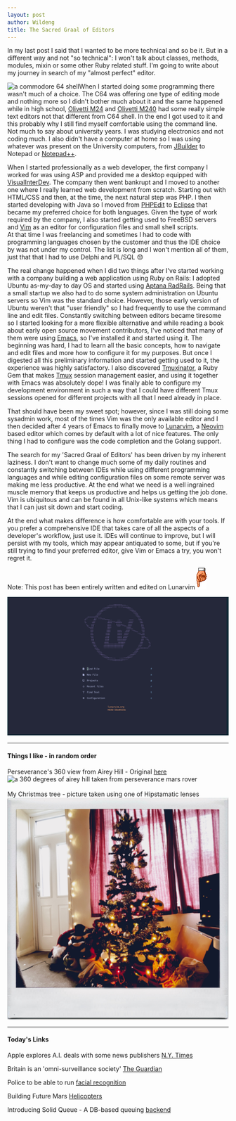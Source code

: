 ```yaml
---
layout: post
author: Wildeng
title: The Sacred Graal of Editors  
---
```


In my last post I said that I wanted to be more technical and so be it. But in a different way and not "so technical": I won't talk about classes, methods, modules, mixin or some other Ruby related stuff. I'm going to write about my journey in search of my "almost perfect" editor.

<img align="left" src="https://twobithistory.org/images/c64_startup.png" class="post-image align-post-image" alt="a commodore 64 shell" />  When I started doing some programming there wasn't much of a choice. The C64 was offering one type of editing mode and nothing more so I didn't bother much about it and the
same happened while in high school, [Olivetti M24](https://en.wikipedia.org/wiki/Olivetti_M24) and [Olivetti M240](https://classic.technology/wp-content/uploads/2021/10/olivettim240german.pdf) had some really simple text editors not that different from C64 shell. In the end I got used to it and this probably why
I still find myself comfortable using the command line.
Not much to say about university years. I was studying electronics and not coding much. I also didn't have a computer at home so I was using whatever was present on the University computers, from [JBuilder](https://en.wikipedia.org/wiki/JBuilder) to Notepad or [Notepad++](https://en.wikipedia.org/wiki/Notepad%2B%2B).

When I started professionally as a web developer, the first company I worked for was using ASP and provided me a desktop equipped with [VisualInterDev](https://en.wikipedia.org/wiki/Visual_InterDev). The company then went bankrupt and I moved to another one where I really learned web development from scratch. Starting out with HTML/CSS and then, at the time, the next natural step was PHP. I then started developing with Java so I moved from [PHPEdit](https://en.wikipedia.org/wiki/PHPEdit) to [Eclipse](https://www.eclipse.org/downloads/) that became my preferred choice for both languages. Given the type of work required by the company, I also started getting used to FreeBSD servers and [Vim](https://www.vim.org) as an editor for configuration files and small shell scripts.  
At that time I was freelancing and sometimes I had to code with programming languages chosen by the customer and thus the IDE choice by was not under my control. The list is long and I won't mention all of them, just that that I had to use Delphi and PL/SQL :sweat: 

The real change happened when I did two things after I've started working with a company building a web application using Ruby on Rails: I adopted Ubuntu as-my-day to day OS and started using [Aptana RadRails](https://github.com/aptana/studio3). Being that a small startup we also had to do some system administration on Ubuntu servers so Vim was the standard choice. However, those early version of Ubuntu weren't that "user friendly" so I had frequently to use the command line and edit files. Constantly switching between editors became tiresome so I started looking for a more flexible alternative and while reading a book about early open source movement contributors, I've noticed that many of them were using [Emacs](https://en.wikipedia.org/wiki/Emacs), so I've installed it and started using it.
The beginning was hard, I had to learn all the basic concepts, how to navigate and edit files and more how to configure it for my purposes. But once I digested all this preliminary information and started getting used to it, the experience was highly satisfactory. I also discovered [Tmuxinator](https://github.com/tmuxinator/tmuxinator), a Ruby Gem that makes [Tmux](https://en.wikipedia.org/wiki/Tmux) session management easier, and using it together with Emacs was absolutely dope! I was finally able to configure my development environment in such a way that I could have different Tmux sessions opened for different projects with all that I need already in place.

That should have been my sweet spot; however, since I was still doing some sysadmin work, most of the times Vim was the only available editor and I then decided after 4 years of Emacs to finally move to [Lunarvim](https://www.lunarvim.org), a [Neovim](https://neovim.io) based editor which comes by default with a lot of nice features. The only thing I had to configure was the code completion and the Golang support.

The search for my 'Sacred Graal of Editors' has been driven by my inherent laziness. I don't want to change much some of my daily routines and constantly switching between IDEs while using different programming languages and while editing configuration files on some remote server was making me less productive. At the end what we need is a well ingrained muscle memory that keeps us productive and helps us getting the job done. Vim is ubiquitous and can be found in all Unix-like systems which means that I can just sit down and start coding.

At the end what makes difference is how comfortable are with your tools. If you prefer a comprehensive IDE that takes care of all the aspects of a developer's workflow, just use it. IDEs will continue to improve, but I will persist with my tools, which may appear antiquated to some, but if you're still trying to find your preferred editor, give Vim or Emacs a try, you won't regret it.

Note: This post has been entirely written and edited on Lunarvim <img src="/images/downhand.gif" alt="a gif of a hand pointing down" />

<img src="/images/lunarvim.png" class="post-image" alt="lunarvim welcome screen" />

---

#### Things I like - in random order ####

Perseverance's 360 view from Airey Hill - Original [here](https://mars.nasa.gov/resources/27844/perseverances-360-degree-view-from-airey-hill/?utm_source=iContact&utm_medium=email&utm_campaign=nasas-mars-public-engagement-team&utm_content=20231220-MarsNewsletter-A)
<br/>
<img src="/images/perseverance-airey-hill.jpg" alt="a 360 degrees of airey hill taken from perseverance mars rover" class="post-image"/>
<br/>
<br/>
My Christmas tree - picture taken using one of Hipstamatic lenses 
<br/>
<img src="/images/christmas-tree.jpeg" alt="the christmas tree in my living room with a instant camera filter" class="post-image"/>
<br/>

---

#### Today's Links ####

Apple explores A.I. deals with some news publishers [N.Y. Times](https://www.nytimes.com/2023/12/22/technology/apple-ai-news-publishers.html)

Britain is an 'omni-surveillance society' [The Guardian](https://www.theguardian.com/uk-news/2023/oct/29/britain-omni-surveillance-society-watchdog-warns?utm_term=658531d6070054b93415af41a0313739&utm_campaign=FirstEdition&utm_source=esp&utm_medium=Email&CMP=firstedition_email)

Police to be able to run [facial recognition](https://www.theguardian.com/technology/2023/dec/20/police-to-be-able-to-run-face-recognition-searches-on-50m-driving-licence-holders)

Building Future Mars [Helicopters](https://mars.nasa.gov/news/9513/nasa-uses-two-worlds-to-test-future-mars-helicopter-designs/)

Introducing Solid Queue - A DB-based queuing [backend](https://dev.37signals.com/introducing-solid-queue/)  
